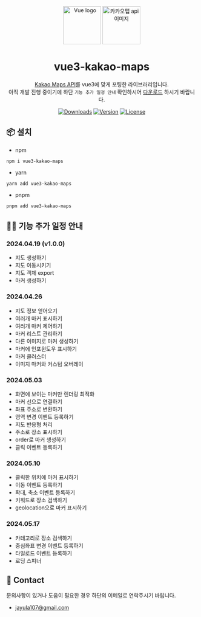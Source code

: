 <div align="center"><a href="https://vuejs.org">
  <img width="100" src="https://vuejs.org/images/logo.png" alt="Vue logo"></a>
  <img width="100" src="https://drive.google.com/uc?export=view&id=1nIhN4NpBOQaY-jwYnzP7yMtMVvKAI18g" alt="카카오맵 api 이미지" width="200"/>
  <h1>vue3-kakao-maps</h1>
  
[Kakao Maps API](https://apis.map.kakao.com/)를 vue3에 맞게 포팅한 라이브러리입니다.    
아직 개발 진행 중이기에 하단 `기능 추가 일정 안내` 확인하시어 [다운로드](https://www.npmjs.com/package/vue3-kakao-maps) 하시기 바랍니다. 
</div>

<p align="center">
<!--   <a href="https://circleci.com/gh/vuejs/vue/tree/dev"><img src="https://img.shields.io/circleci/project/github/vuejs/vue/dev.svg?sanitize=true" alt="Build Status"></a>
  <a href="https://codecov.io/github/vuejs/vue?branch=dev"><img src="https://img.shields.io/codecov/c/github/vuejs/vue/dev.svg?sanitize=true" alt="Coverage Status"></a> -->
  <a href="https://npmcharts.com/compare/vue3-kakao-maps?minimal=true"><img src="https://img.shields.io/npm/dm/vue3-kakao-maps.svg?sanitize=true" alt="Downloads"></a>
  <a href="https://www.npmjs.com/package/vue3-kakao-maps"><img src="https://img.shields.io/npm/v/vue3-kakao-maps.svg?sanitize=true" alt="Version"></a>
  <a href="https://www.npmjs.com/package/vue"><img src="https://img.shields.io/npm/l/vue.svg?sanitize=true" alt="License"></a>
</p>

## 📦 설치
- npm
```
npm i vue3-kakao-maps
```
- yarn
```
yarn add vue3-kakao-maps
```
- pnpm
```
pnpm add vue3-kakao-maps
```

## 🏃‍♂️ 기능 추가 일정 안내
### 2024.04.19 (v1.0.0)
- 지도 생성하기
- 지도 이동시키기
- 지도 객체 export
- 마커 생성하기

### 2024.04.26
- 지도 정보 얻어오기
- 여러개 마커 표시하기
- 여러개 마커 제어하기
- 마커 리스트 관리하기
- 다른 이미지로 마커 생성하기
- 마커에 인포윈도우 표시하기
- 마커 클러스터
- 이미지 마커와 커스텀 오버레이

### 2024.05.03
- 화면에 보이는 마커만 렌더링 최적화
- 마커 선으로 연결하기
- 좌표 주소로 변환하기
- 영역 변경 이벤트 등록하기
- 지도 반응형 처리
- 주소로 장소 표시하기
- order로 마커 생성하기
- 클릭 이벤트 등록하기

### 2024.05.10
- 클릭한 위치에 마커 표시하기
- 이동 이벤트 등록하기
- 확대, 축소 이벤트 등록하기
- 키워드로 장소 검색하기
- geolocation으로 마커 표시하기

### 2024.05.17
- 카테고리로 장소 검색하기
- 중심좌표 변경 이벤트 등록하기
- 타일로드 이벤트 등록하기
- 로딩 스피너

## 📧 Contact 
문의사항이 있거나 도움이 필요한 경우 하단의 이메일로 연락주시기 바립니다.
- jayula107@gmail.com 
